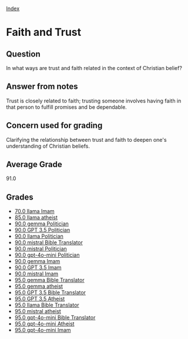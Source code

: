 
[Index](../../index.md)
# Faith and Trust
## Question
In what ways are trust and faith related in the context of Christian belief?

## Answer from notes
Trust is closely related to faith; trusting someone involves having faith in that person to fulfill promises and be dependable.

## Concern used for grading
Clarifying the relationship between trust and faith to deepen one's understanding of Christian beliefs.

## Average Grade
91.0

## Grades
 * [70.0 llama Imam](../answers/llama_Imam/Faith_and_Trust.md)
 * [85.0 llama atheist](../answers/llama_atheist/Faith_and_Trust.md)
 * [90.0 gemma Politician](../answers/gemma_Politician/Faith_and_Trust.md)
 * [90.0 GPT 3.5 Politician](../answers/GPT_3.5_Politician/Faith_and_Trust.md)
 * [90.0 llama Politician](../answers/llama_Politician/Faith_and_Trust.md)
 * [90.0 mistral Bible Translator](../answers/mistral_Bible_Translator/Faith_and_Trust.md)
 * [90.0 mistral Politician](../answers/mistral_Politician/Faith_and_Trust.md)
 * [90.0 gpt-4o-mini Politician](../answers/gpt-4o-mini_Politician/Faith_and_Trust.md)
 * [90.0 gemma Imam](../answers/gemma_Imam/Faith_and_Trust.md)
 * [90.0 GPT 3.5 Imam](../answers/GPT_3.5_Imam/Faith_and_Trust.md)
 * [90.0 mistral Imam](../answers/mistral_Imam/Faith_and_Trust.md)
 * [95.0 gemma Bible Translator](../answers/gemma_Bible_Translator/Faith_and_Trust.md)
 * [95.0 gemma atheist](../answers/gemma_atheist/Faith_and_Trust.md)
 * [95.0 GPT 3.5 Bible Translator](../answers/GPT_3.5_Bible_Translator/Faith_and_Trust.md)
 * [95.0 GPT 3.5 Atheist](../answers/GPT_3.5_Atheist/Faith_and_Trust.md)
 * [95.0 llama Bible Translator](../answers/llama_Bible_Translator/Faith_and_Trust.md)
 * [95.0 mistral atheist](../answers/mistral_atheist/Faith_and_Trust.md)
 * [95.0 gpt-4o-mini Bible Translator](../answers/gpt-4o-mini_Bible_Translator/Faith_and_Trust.md)
 * [95.0 gpt-4o-mini Atheist](../answers/gpt-4o-mini_Atheist/Faith_and_Trust.md)
 * [95.0 gpt-4o-mini Imam](../answers/gpt-4o-mini_Imam/Faith_and_Trust.md)
